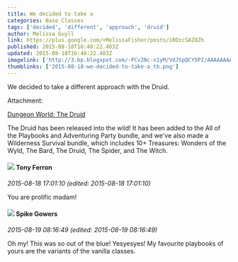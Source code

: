 ```yaml
---
title: We decided to take a
categories: Base Classes
tags: ['decided', 'different', 'approach', 'druid']
author: Melissa Guyll
link: https://plus.google.com/+MelissaFisher/posts/iRDzcSAZ8Zh
published: 2015-08-18T16:48:22.403Z
updated: 2015-08-18T16:48:22.403Z
imagelink: ['http://3.bp.blogspot.com/-PCv2Nc-n1yM/VdJSpQCY5PI/AAAAAAAAPLw/kgH49Hzf5iA/s320/theDruid_color_small.png']
thumblinks: ['2015-08-18-we-decided-to-take-a_tb.png']
---
```


We decided to take a different approach with the Druid.


Attachment:

<a href='http://daegames.blogspot.com/2015/08/dungeon-world-druid.html'>Dungeon World: The Druid</a>


The Druid has been released into the wild! It has been added to the All of the Playbooks and Adventuring Party bundle, and we've also made a Wilderness Survival bundle, which includes 10+ Treasures: Wonders of the Wyld, The Bard, The Druid, The Spider, and The Witch.
<div id='comment z13ehj3h1xjnuvnzr04cgfbyivnlsfyhov00k'>
  <h4><img src='{{site.baseurl}}//images/avatars/105317681442573084626_photo.jpg'> Tony Ferron</h4>
      <p><cite>2015-08-18 17:01:10 (edited: 2015-08-18 17:01:10)</cite></p>
        <p>You are prolific madam!</p>
</div>
        

<div id='comment z13ehj3h1xjnuvnzr04cgfbyivnlsfyhov00k'>
  <h4><img src='{{site.baseurl}}//images/avatars/105661963793197538310_photo.jpg'> Spike Gowers</h4>
      <p><cite>2015-08-19 08:16:49 (edited: 2015-08-19 08:16:49)</cite></p>
        <p>Oh my! This was so out of the blue! Yesyesyes! My favourite playbooks of yours are the variants of the vanilla classes.</p>
</div>
        